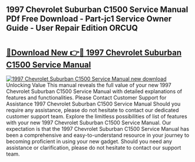 ## 1997 Chevrolet Suburban C1500 Service Manual PDf Free Download - Part-jc1 Service Owner Guide - User Repair Edition ORCUQ

# <h2><a href="http://bc46136.oget.top/?id=1997+Chevrolet+Suburban+C1500+Service+Manual">🔗Download New 👉🔴 1997 Chevrolet Suburban C1500 Service Manual</a></h2>

[![1997 Chevrolet Suburban C1500 Service Manual new download](https://i.imgur.com/5g1atiW.png)](http://bc46136.oget.top/?id=1997+Chevrolet+Suburban+C1500+Service+Manual)
Unlocking Value This manual reveals the full value of your new 1997 Chevrolet Suburban C1500 Service Manual with detailed explanations of features and functionalities. Please Contact Customer Support for Assistance 1997 Chevrolet Suburban C1500 Service Manual Should you require any assistance, please do not hesitate to contact our dedicated customer support team. Explore the limitless possibilities of list of features with your new 1997 Chevrolet Suburban C1500 Service Manual. Our expectation is that the 1997 Chevrolet Suburban C1500 Service Manual has been a comprehensive and easy-to-understand resource in your journey to becoming proficient in using your new gadget. Should you need any assistance or clarification, please do not hesitate to contact our support team.
